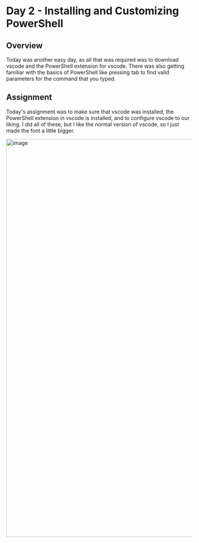 # Day 2 - Installing and Customizing PowerShell

## Overview
Today was another easy day, as all that was required was to download vscode and the PowerShell extension for vscode. There was also getting familiar with the basics of PowerShell 
like pressing tab to find valid parameters for the command that you typed.

## Assignment
Today's assignment was to make sure that vscode was installed, the PowerShell extension in vscode is installed, and to configure vscode to our liking. I did all of these, but I like the normal version of 
vscode, so I just made the font a little bigger.

<img width="1908" height="1072" alt="image" src="https://github.com/user-attachments/assets/97750f21-a28f-4340-9195-c3feea487613" />

